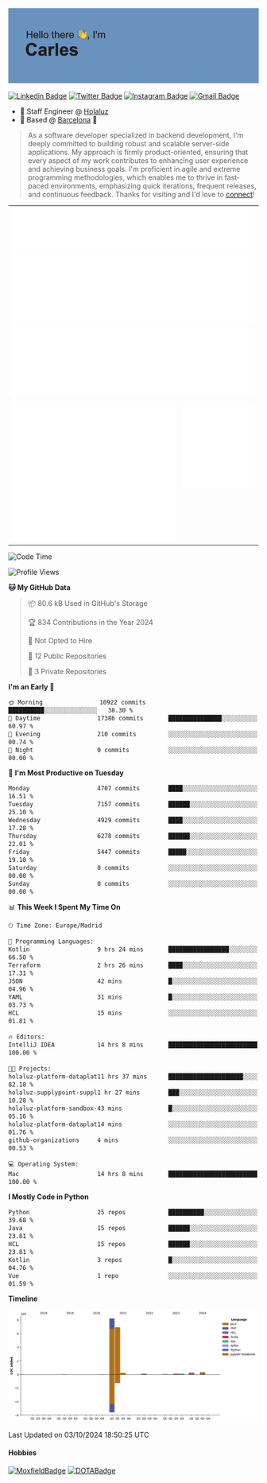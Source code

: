 <img src="header.png" alt="header">

[![Linkedin Badge](https://img.shields.io/badge/-cdespona-blue?style=flat&logo=Linkedin&logoColor=white&link=https://www.linkedin.com/in/carles-david-espona-casas-56219b11/)](https://www.linkedin.com/in/carles-david-espona-casas-56219b11/)
[![Twitter Badge](https://img.shields.io/badge/-@__cdespona-1ca0f1?style=flat&labelColor=1ca0f1&logo=twitter&logoColor=white&link=https://twitter.com/CDEspona)](https://twitter.com/CDEspona)
[![Instagram Badge](https://img.shields.io/badge/-@__cdespona-purple?style=flat&logo=instagram&logoColor=white&link=https://www.instagram.com/cdespona/)](https://www.instagram.com/cdespona/)
[![Gmail Badge](https://img.shields.io/badge/-cdespona-c14438?style=flat&logo=Gmail&logoColor=white&link=mailto:cdespona@gmail.com)](mailto:cdespona@gmail.com)

* 🔭 Staff Engineer @ [Holaluz](https://holaluz.com)
* 🏡 Based @ [Barcelona](https://www.google.es/maps/place/Barcelona) 💜

> As a software developer specialized in backend development, I'm deeply committed to building robust and scalable server-side applications. My approach is firmly product-oriented, ensuring that every aspect of my work contributes to enhancing user experience and achieving business goals. I'm proficient in agile and extreme programming methodologies, which enables me to thrive in fast-paced environments, emphasizing quick iterations, frequent releases, and continuous feedback. Thanks for visiting and I'd love to [connect](https://www.linkedin.com/in/carles-david-espona-casas-56219b11/)!

<table style="border-collapse: collapse; border: none;"> 
  <tbody>
  <tr style="border: none;">
    <td colspan="2" style="border: none; vertical-align: top;">
      <img src="summary.svg" alt="summary">
      <img src="activity-community.svg" alt="act-comm">
      <img src="repositories.svg" alt="repo">
    </td>
  </tr>
  <tr>
    <td style="border: none; vertical-align: top;">
      <img src="metrics.plugin.isocalendar.fullyear.svg" alt="calendar">
      <img src="topics.svg" alt="topics">
    </td>
    <td style="border: none; vertical-align: top;">
      <img src="achievements.svg" alt="achievements">
    </td>
  </tr>
  </tbody>
</table>

<!--START_SECTION:waka-->
![Code Time](http://img.shields.io/badge/Code%20Time-163%20hrs%2014%20mins-blue)

![Profile Views](http://img.shields.io/badge/Profile%20Views-1-blue)

**🐱 My GitHub Data** 

> 📦 80.6 kB Used in GitHub's Storage 
 > 
> 🏆 834 Contributions in the Year 2024
 > 
> 🚫 Not Opted to Hire
 > 
> 📜 12 Public Repositories 
 > 
> 🔑 3 Private Repositories 
 > 
**I'm an Early 🐤** 

```text
🌞 Morning                10922 commits       ██████████░░░░░░░░░░░░░░░   38.30 % 
🌆 Daytime                17386 commits       ███████████████░░░░░░░░░░   60.97 % 
🌃 Evening                210 commits         ░░░░░░░░░░░░░░░░░░░░░░░░░   00.74 % 
🌙 Night                  0 commits           ░░░░░░░░░░░░░░░░░░░░░░░░░   00.00 % 
```
📅 **I'm Most Productive on Tuesday** 

```text
Monday                   4707 commits        ████░░░░░░░░░░░░░░░░░░░░░   16.51 % 
Tuesday                  7157 commits        ██████░░░░░░░░░░░░░░░░░░░   25.10 % 
Wednesday                4929 commits        ████░░░░░░░░░░░░░░░░░░░░░   17.28 % 
Thursday                 6278 commits        ██████░░░░░░░░░░░░░░░░░░░   22.01 % 
Friday                   5447 commits        █████░░░░░░░░░░░░░░░░░░░░   19.10 % 
Saturday                 0 commits           ░░░░░░░░░░░░░░░░░░░░░░░░░   00.00 % 
Sunday                   0 commits           ░░░░░░░░░░░░░░░░░░░░░░░░░   00.00 % 
```


📊 **This Week I Spent My Time On** 

```text
🕑︎ Time Zone: Europe/Madrid

💬 Programming Languages: 
Kotlin                   9 hrs 24 mins       █████████████████░░░░░░░░   66.50 % 
Terraform                2 hrs 26 mins       ████░░░░░░░░░░░░░░░░░░░░░   17.31 % 
JSON                     42 mins             █░░░░░░░░░░░░░░░░░░░░░░░░   04.96 % 
YAML                     31 mins             █░░░░░░░░░░░░░░░░░░░░░░░░   03.73 % 
HCL                      15 mins             ░░░░░░░░░░░░░░░░░░░░░░░░░   01.81 % 

🔥 Editors: 
IntelliJ IDEA            14 hrs 8 mins       █████████████████████████   100.00 % 

🐱‍💻 Projects: 
holaluz-platform-dataplat11 hrs 37 mins      █████████████████████░░░░   82.18 % 
holaluz-supplypoint-suppl1 hr 27 mins        ███░░░░░░░░░░░░░░░░░░░░░░   10.28 % 
holaluz-platform-sandbox-43 mins             █░░░░░░░░░░░░░░░░░░░░░░░░   05.16 % 
holaluz-platform-dataplat14 mins             ░░░░░░░░░░░░░░░░░░░░░░░░░   01.76 % 
github-organizations     4 mins              ░░░░░░░░░░░░░░░░░░░░░░░░░   00.53 % 

💻 Operating System: 
Mac                      14 hrs 8 mins       █████████████████████████   100.00 % 
```

**I Mostly Code in Python** 

```text
Python                   25 repos            ██████████░░░░░░░░░░░░░░░   39.68 % 
Java                     15 repos            ██████░░░░░░░░░░░░░░░░░░░   23.81 % 
HCL                      15 repos            ██████░░░░░░░░░░░░░░░░░░░   23.81 % 
Kotlin                   3 repos             █░░░░░░░░░░░░░░░░░░░░░░░░   04.76 % 
Vue                      1 repo              ░░░░░░░░░░░░░░░░░░░░░░░░░   01.59 % 
```



**Timeline**

![Lines of Code chart](https://raw.githubusercontent.com/cdespona/cdespona/main/assets/bar_graph.png)


 Last Updated on 03/10/2024 18:50:25 UTC
<!--END_SECTION:waka-->

#### Hobbies
[![MoxfieldBadge](https://img.shields.io/badge/MTG%20Commander-Cdespona-8A2BE2)](https://www.moxfield.com/users/Cdespona)
[![DOTABadge](https://img.shields.io/badge/DOTA2-GRV-red)](https://es.dotabuff.com/players/63807915)
